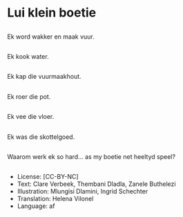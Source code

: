 # Lui klein boetie

##
Ek word wakker en maak vuur.

##
Ek kook water.

##
Ek kap die vuurmaakhout.

##
Ek roer die pot.

##
Ek vee die vloer.

##
Ek was die skottelgoed.

##
Waarom werk ek so hard... as my boetie net heeltyd speel?

##
* License: [CC-BY-NC]
* Text: Clare Verbeek, Thembani Dladla, Zanele Buthelezi
* Illustration: Mlungisi Dlamini, Ingrid Schechter
* Translation: Helena Vilonel
* Language: af
